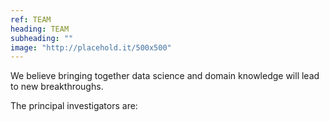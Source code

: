 ```yaml
---
ref: TEAM
heading: TEAM
subheading: ""
image: "http://placehold.it/500x500"
---
```


We believe bringing together data science and domain knowledge will lead to new breakthroughs.

The principal investigators are:
